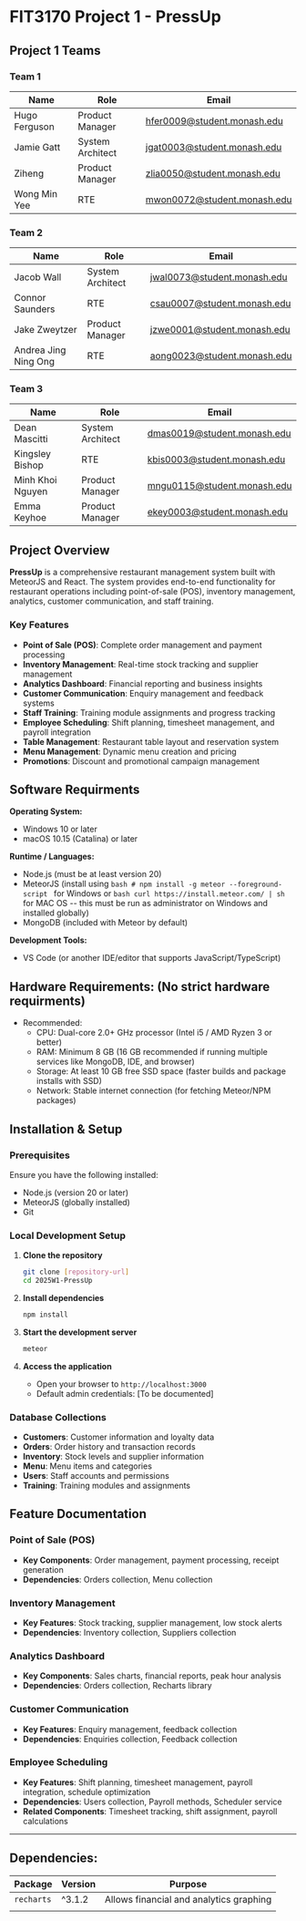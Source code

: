# FIT3170 Project 1 - PressUp

## Project 1 Teams
### Team 1
| Name | Role | Email |
| - | - | - |
| Hugo Ferguson | Product Manager | hfer0009@student.monash.edu |
| Jamie Gatt | System Architect | jgat0003@student.monash.edu |
| Ziheng | Product Manager | zlia0050@student.monash.edu |
| Wong Min Yee | RTE | mwon0072@student.monash.edu |

### Team 2
| Name | Role | Email |
| - | - | - |
| Jacob Wall | System Architect | jwal0073@student.monash.edu | 
| Connor Saunders | RTE	| csau0007@student.monash.edu |
| Jake Zweytzer | Product Manager | jzwe0001@student.monash.edu |
| Andrea Jing Ning Ong | RTE | aong0023@student.monash.edu |

### Team 3
| Name | Role | Email |
| - | - | - |
| Dean Mascitti | System Architect | dmas0019@student.monash.edu |
| Kingsley Bishop | RTE | kbis0003@student.monash.edu |
| Minh Khoi Nguyen  | Product Manager | mngu0115@student.monash.edu |
| Emma Keyhoe | Product Manager | ekey0003@student.monash.edu |

## Project Overview

**PressUp** is a comprehensive restaurant management system built with MeteorJS and React. The system provides end-to-end functionality for restaurant operations including point-of-sale (POS), inventory management, analytics, customer communication, and staff training.

### Key Features
- **Point of Sale (POS)**: Complete order management and payment processing
- **Inventory Management**: Real-time stock tracking and supplier management
- **Analytics Dashboard**: Financial reporting and business insights
- **Customer Communication**: Enquiry management and feedback systems
- **Staff Training**: Training module assignments and progress tracking
- **Employee Scheduling**: Shift planning, timesheet management, and payroll integration
- **Table Management**: Restaurant table layout and reservation system
- **Menu Management**: Dynamic menu creation and pricing
- **Promotions**: Discount and promotional campaign management

## Software Requirments

**Operating System:**  
- Windows 10 or later  
- macOS 10.15 (Catalina) or later  

**Runtime / Languages:** 
- Node.js (must be at least version 20)
- MeteorJS (install using ```bash # npm install -g meteor --foreground-script ``` for Windows or ```bash curl https://install.meteor.com/ | sh``` for MAC OS -- this must be run as administrator on Windows and installed globally)
- MongoDB (included with Meteor by default)

**Development Tools:**  
- VS Code (or another IDE/editor that supports JavaScript/TypeScript)


## Hardware Requirements: (No strict hardware requirments)
- Recommended: 
    - CPU: Dual-core 2.0+ GHz processor (Intel i5 / AMD Ryzen 3 or better)
    - RAM: Minimum 8 GB (16 GB recommended if running multiple services like MongoDB, IDE, and browser)
    - Storage: At least 10 GB free SSD space (faster builds and package installs with SSD)
    - Network: Stable internet connection (for fetching Meteor/NPM packages)

## Installation & Setup

### Prerequisites
Ensure you have the following installed:
- Node.js (version 20 or later)
- MeteorJS (globally installed)
- Git

### Local Development Setup

1. **Clone the repository**
   ```bash
   git clone [repository-url]
   cd 2025W1-PressUp
   ```

2. **Install dependencies**
   ```bash
   npm install
   ```

3. **Start the development server**
   ```bash
   meteor
   ```

4. **Access the application**
   - Open your browser to `http://localhost:3000`
   - Default admin credentials: [To be documented]

### Database Collections
- **Customers**: Customer information and loyalty data
- **Orders**: Order history and transaction records
- **Inventory**: Stock levels and supplier information
- **Menu**: Menu items and categories
- **Users**: Staff accounts and permissions
- **Training**: Training modules and assignments

## Feature Documentation

### Point of Sale (POS)
<!-- - **Location**: `imports/ui/Components/POS/` -->
- **Key Components**: Order management, payment processing, receipt generation
- **Dependencies**: Orders collection, Menu collection

### Inventory Management
<!-- - **Location**: `imports/ui/Components/IngredientTable/`, `imports/ui/Components/SupplierTable/` -->
- **Key Features**: Stock tracking, supplier management, low stock alerts
- **Dependencies**: Inventory collection, Suppliers collection

### Analytics Dashboard
<!-- - **Location**: `imports/ui/Components/Analytics/` -->
- **Key Components**: Sales charts, financial reports, peak hour analysis
- **Dependencies**: Orders collection, Recharts library

### Customer Communication
<!-- - **Location**: `imports/ui/Components/CustomerCommunication/` -->
- **Key Features**: Enquiry management, feedback collection
- **Dependencies**: Enquiries collection, Feedback collection

### Employee Scheduling
<!-- - **Location**: `imports/api/payroll/timesheet/` -->
- **Key Features**: Shift planning, timesheet management, payroll integration, schedule optimization
- **Dependencies**: Users collection, Payroll methods, Scheduler service
- **Related Components**: Timesheet tracking, shift assignment, payroll calculations

---

## Dependencies:

| Package             | Version | Purpose                                            |
| ------------------- | ----------------------------- | -------------------------------------------------- |
| `recharts` | ^3.1.2                       | Allows financial and analytics graphing |
| | | |

